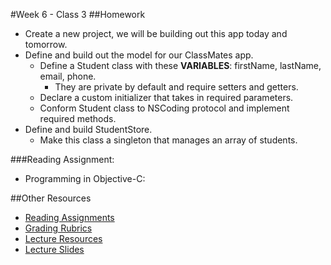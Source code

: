 #Week 6 - Class 3
##Homework
* Create a new project, we will be building out this app today and tomorrow.  
* Define and build out the model for our ClassMates app.  
	* Define a Student class with these **VARIABLES**: firstName, lastName, email, phone.  
		* They are private by default and require setters and getters.  
	* Declare a custom initializer that takes in required parameters.  
	* Conform Student class to NSCoding protocol and implement required methods.  
* Define and build StudentStore.  
	* Make this class a singleton that manages an array of students.  

###Reading Assignment:
* Programming in Objective-C:


##Other Resources
* [Reading Assignments](../../Resources/ra-grading-standard/)
* [Grading Rubrics](../../Resources/)
* [Lecture Resources](lecture/)
* [Lecture Slides](https://www.icloud.com/keynote/0001oVy64JGT-gIOYJH5_BdRA#Week6_Day3)
